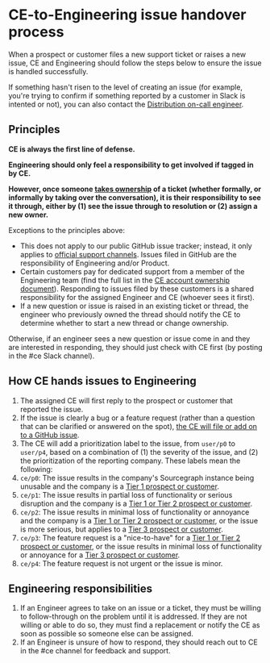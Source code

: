 # CE-to-Engineering issue handover process

When a prospect or customer files a new support ticket or raises a new issue, CE and Engineering should follow the steps below to ensure the issue is handled successfully.

If something hasn't risen to the level of creating an issue (for example, you're trying to confirm if something reported by a customer in Slack is intented or not), you can also contact the [Distribution on-call engineer](../engineering/distribution#contacting-the-support-engineer).

## Principles

**CE is always the first line of defense.**

**Engineering should only feel a responsibility to get involved if tagged in by CE.**

**However, once someone [takes ownership](support.md#support-owners) of a ticket (whether formally, or informally by taking over the conversation), it is their responsibility to see it through, either by (1) see the issue through to resolution or (2) assign a new owner.**

Exceptions to the principles above:

- This does not apply to our public GitHub issue tracker; instead, it only applies to [official support channels](support.md). Issues filed in GitHub are the responsibility of Engineering and/or Product.
- Certain customers pay for dedicated support from a member of the Engineering team (find the full list in the [CE account ownership document](https://docs.google.com/spreadsheets/d/1EbAlUlMoZU-M2haRj0DoW3E7h7KG2D0vwLX3PlwL-h0/edit#gid=0)). Responding to issues filed by these customers is a shared responsibility for the assigned Engineer and CE (whoever sees it first).
- If a new question or issue is raised in an existing ticket or thread, the engineer who previously owned the thread should notify the CE to determine whether to start a new thread or change ownership.

Otherwise, if an engineer sees a new question or issue come in and they are interested in responding, they should just check with CE first (by posting in the #ce Slack channel).

## How CE hands issues to Engineering

1. The assigned CE will first reply to the prospect or customer that reported the issue.
1. If the issue is clearly a bug or a feature request (rather than a question that can be clarified or answered on the spot), [the CE will file or add on to a GitHub issue](customer_issues.md).
1. The CE will add a prioritization label to the issue, from `user/p0` to `user/p4`, based on a combination of (1) the severity of the issue, and (2) the prioritization of the reporting company. These labels mean the following:
  1. `ce/p0`: The issue results in the company's Sourcegraph instance being unusable and the company is a [Tier 1 prospect or customer](../sales/index.md#segmentation).
  1. `ce/p1`: The issue results in partial loss of functionality or serious disruption and the company is a [Tier 1 or Tier 2 prospect or customer](../sales/index.md#segmentation).
  1. `ce/p2`: The issue results in minimal loss of functionality or annoyance and the company is a [Tier 1 or Tier 2 prospect or customer](../sales/index.md#segmentation), or the issue is more serious, but applies to a [Tier 3 prospect or customer](../sales/index.md#segmentation).
  1. `ce/p3`: The feature request is a "nice-to-have" for a [Tier 1 or Tier 2 prospect or customer](../sales/index.md#segmentation), or the issue results in minimal loss of functionality or annoyance for a [Tier 3 prospect or customer](../sales/index.md#segmentation).
  1. `ce/p4`: The feature request is not urgent or the issue is minor.

## Engineering responsibilities

1. If an Engineer agrees to take on an issue or a ticket, they must be willing to follow-through on the problem until it is addressed. If they are not willing or able to do so, they must find a replacement or notify the CE as soon as possible so someone else can be assigned.
1. If an Engineer is unsure of how to respond, they should reach out to CE in the #ce channel for feedback and support.
